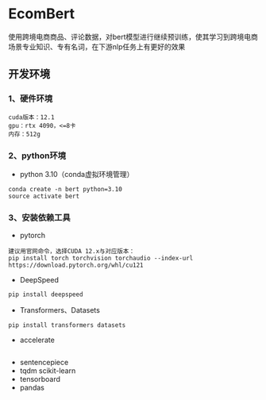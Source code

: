 # EcomBert
使用跨境电商商品、评论数据，对bert模型进行继续预训练，使其学习到跨境电商场景专业知识、专有名词，在下游nlp任务上有更好的效果

## 开发环境
### 1、硬件环境
```
cuda版本：12.1
gpu：rtx 4090，<=8卡
内存：512g
```
### 2、python环境
- python 3.10（conda虚拟环境管理）
```
conda create -n bert python=3.10
source activate bert
```
### 3、安装依赖工具
- pytorch
```
建议用官网命令，选择CUDA 12.x与对应版本：
pip install torch torchvision torchaudio --index-url https://download.pytorch.org/whl/cu121
```
- DeepSpeed
```
pip install deepspeed
```
- Transformers、Datasets
```
pip install transformers datasets
```
- accelerate
```

```
- sentencepiece
- tqdm scikit-learn
- tensorboard
- pandas